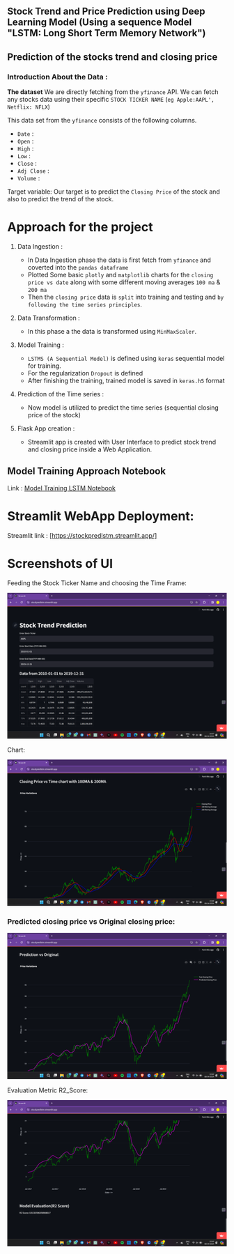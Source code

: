 ## Stock Trend and Price Prediction using Deep Learning Model (Using a sequence Model "LSTM: Long Short Term Memory Network")




## Prediction of the stocks trend and closing price

### Introduction About the Data :


**The dataset** We are directly fetching from the `yfinance` API. We can fetch any stocks data using their specific `STOCK TICKER NAME` (`eg Apple:AAPL', Netflix: NFLX`) 

This data set from the `yfinance` consists of the following columns.


* `Date` : 
* `Open` : 
* `High` : 
* `Low` : 
* `Close` : 
* `Adj Close` : 
* `Volume` : 

Target variable:
Our target is to predict the `Closing Price` of the stock and also to predict the trend of the stock.


# Approach for the project 

1. Data Ingestion : 
    * In Data Ingestion phase the data is first fetch from `yfinance` and coverted into the `pandas dataframe` 
    * Plotted Some basic `plotly` and `matplotlib` charts for the `closing price vs date` along with some different moving averages `100 ma` & `200 ma`  
    * Then the `closing price` data is `split` into training and testing and `by following the time series principles`.
    
2. Data Transformation : 
    * In this phase a the data is transformed using `MinMaxScaler`.


3. Model Training : 
    * `LSTMS (A Sequential Model)` is defined using `keras` sequential model for training. 
    * For the regularization `Dropout` is defined
    * After finishing the training, trained model is saved in `keras.h5` format

4. Prediction of the Time series : 
    * Now model is utilized to predict the time series (sequential closing price of the stock)

5. Flask App creation : 
    * Streamlit app is created with User Interface to predict stock trend and closing price inside a Web Application.



## Model Training Approach Notebook

Link : [Model Training LSTM Notebook](./LSTM_Network.ipynb)


# Streamlit WebApp Deployment:

Streamlit link : [https://stockpredlstm.streamlit.app/]


# Screenshots of UI

Feeding the Stock Ticker Name and choosing the Time Frame:

![HomepageUI](./Screenshots/Stock_Pred_LSTM_Home1.png)

Chart:

![HomepageUI](./Screenshots/Stock_Pred_LSTM_Chart2.png)


### Predicted closing price vs Original closing price:

![Prediction](./Screenshots/Stock_Pred_LSTM_Predicted_Chart.png)

Evaluation Metric R2_Score:

![Prediction](./Screenshots/Stock_Pred_LSTM_R2_Score.png)
